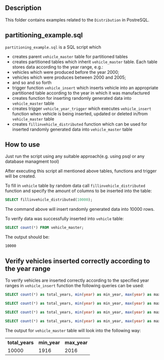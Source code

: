 ## Description
This folder contains examples related to the `Distribution` in PostreSQL.

## partitioning_example.sql
`partitioning_example.sql` is a SQL script which
* creates parent `vehicle_master` table for partitioned tables
* creates partitioned tables which inherit `vehicle_master` table. Each table stores data according to the year range, e.g.:
 * vehicles which were produced before the year 2000;
 * vehicles which were produces between 2000 and 2005;
 * and so and so forth
* trigger function `vehicle_insert` which inserts vehicle into an appropriate partitioned table according to the year in which it was manufactured
* creates function for inserting randomly generated data into `vehicle_master` table
* creates trigger `vehicle_year_trigger` which executes `vehicle_insert` function when vehicle is being inserted, updated or deleted in/from `vehicle_master` table
* creates `fillinvehicle_distributed` function which can be used for inserted randomly generated data into `vehicle_master` table

## How to use
Just run the script using any suitable approach(e.g. using psql or any database managment tool)

After executing this script all mentioned above tables, functions and trigger will be created.

To fill in `vehicle` table by random data call `fillinvehicle_distributed` function and specify the amount of columns to be inserted into the table:
```sql
SELECT fillinvehicle_distributed(10000);
```

The command above will insert randomly generated data into 10000 rows.

To verify data was successfully inserted into `vehicle` table:
```sql
SELECT count(*) FROM vehicle_master;
```

The output should be:
```
10000
```

## Verify vehicles inserted correctly according to the year range
To verify vehicles are inserted correctly according to the specified year ranges in `vehicle_insert` function the following queries can be used:
```sql
SELECT count(*) as total_years, min(year) as min_year, max(year) as max_year FROM vehicle_master;

SELECT count(*) as total_years, min(year) as min_year, max(year) as max_year FROM vehicle_before_2000;

SELECT count(*) as total_years, min(year) as min_year, max(year) as max_year  FROM vehicle_2000_2005;

SELECT count(*) as total_years, min(year) as min_year, max(year) as max_year  FROM vehicle_2006_2016;
```

The output for `vehicle_master` table will look into the following way:
<table>
	<th>total_years</th>
	<th>min_year</th>
	<th>max_year</th>
	<tr>
		<td>10000</td>
		<td>1916</td>
		<td>2016</td>
	</tr>
</table>